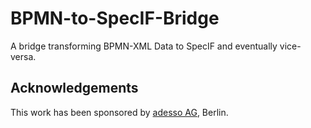 # BPMN-to-SpecIF-Bridge
A bridge transforming BPMN-XML Data to SpecIF and eventually vice-versa.


## Acknowledgements
This work has been sponsored by [adesso AG](http://adesso.de), Berlin.
